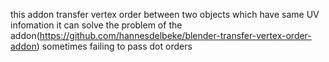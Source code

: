 this addon transfer vertex order between two objects which have same UV infomation
it  can solve the problem of the addon(https://github.com/hannesdelbeke/blender-transfer-vertex-order-addon) sometimes failing to pass dot orders
